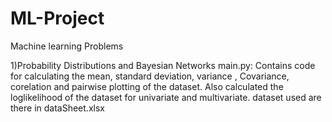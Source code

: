 # ML-Project
Machine learning Problems


1)Probability Distributions and Bayesian Networks
main.py: Contains code for calculating the mean, standard deviation, variance , Covariance, corelation and pairwise plotting of the dataset. Also calculated the loglikelihood of the dataset for univariate and multivariate.
dataset used are there in dataSheet.xlsx
